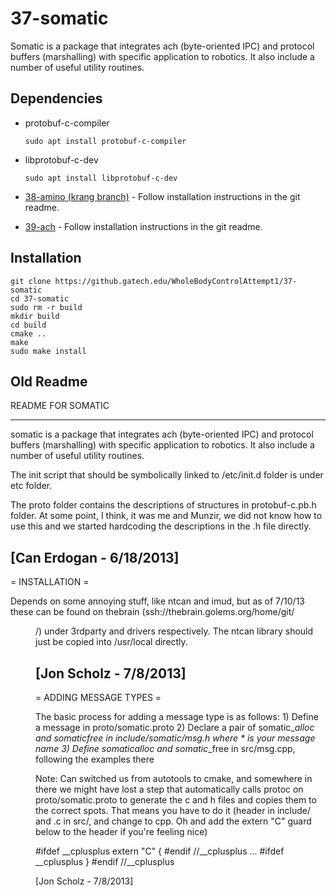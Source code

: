 # 37-somatic

Somatic is a package that integrates ach (byte-oriented IPC) and protocol
buffers (marshalling) with specific application to robotics.  It also include a
number of useful utility routines.

## Dependencies

- protobuf-c-compiler

      sudo apt install protobuf-c-compiler

- libprotobuf-c-dev

      sudo apt install libprotobuf-c-dev

- [38-amino (krang branch)](https://github.gatech.edu/WholeBodyControlAttempt1/38-amino/tree/krang) - Follow installation instructions in the git readme.
- [39-ach](https://github.gatech.edu/WholeBodyControlAttempt1/39-ach) - Follow installation instructions in the git readme.

## Installation

    git clone https://github.gatech.edu/WholeBodyControlAttempt1/37-somatic
    cd 37-somatic
    sudo rm -r build
    mkdir build
    cd build
    cmake ..
    make
    sudo make install

## Old Readme

README FOR SOMATIC

----------------------------------------------------------------------------
somatic is a package that integrates ach (byte-oriented IPC) and protocol
buffers (marshalling) with specific application to robotics.  It also include a
number of useful utility routines.

The init script that should be symbolically linked to /etc/init.d folder is
under etc folder.

The proto folder contains the descriptions of structures in protobuf-c.pb.h 
folder. At some point, I think, it was me and Munzir, we did not know
how to use this and we started hardcoding the descriptions in the .h file
directly. 

[Can Erdogan - 6/18/2013]
----------------------------------------------------------------------------
= INSTALLATION =

Depends on some annoying stuff, like ntcan and imud, but as of 7/10/13 these
can be found on thebrain (ssh://thebrain.golems.org/home/git/<dir>/<repo>)
under 3rdparty and drivers respectively.  The ntcan library should just be
copied into /usr/local directly.  

[Jon Scholz - 7/8/2013]
----------------------------------------------------------------------------

= ADDING MESSAGE TYPES =

The basic process for adding a message type is as follows:
    1) Define a message in proto/somatic.proto
    2) Declare a pair of somatic_*_alloc and somatic_*_free in include/somatic/msg.h
       where * is your message name
    3) Define somatic_*_alloc and somatic_*_free in src/msg.cpp, following the 
       examples there

Note:
Can switched us from autotools to cmake, and somewhere in there we 
might have lost a step that automatically calls protoc on proto/somatic.proto
to generate the c and h files and copies them to the correct spots.  That means
you have to do it (header in include/ and .c in src/, and change to cpp.  Oh and
add the extern "C" guard below to the header if you're feeling nice)

#ifdef __cplusplus
extern "C" {
#endif //__cplusplus
...
#ifdef __cplusplus
}
#endif //__cplusplus

[Jon Scholz - 7/8/2013]
